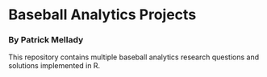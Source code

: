 # Baseball Analytics Projects
### By Patrick Mellady

This repository contains multiple baseball analytics research questions and solutions implemented in R.

